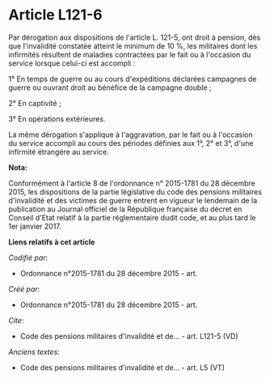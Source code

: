 # Article L121-6

Par dérogation aux dispositions de l'article L. 121-5, ont droit à pension, dès que l'invalidité constatée atteint le minimum
de 10 %, les militaires dont les infirmités résultent de maladies contractées par le fait ou à l'occasion du service lorsque
celui-ci est accompli :

1° En temps de guerre ou au cours d'expéditions déclarées campagnes de guerre ou ouvrant droit au bénéfice de la campagne
double ;

2° En captivité ;

3° En opérations extérieures.

La même dérogation s'applique à l'aggravation, par le fait ou à l'occasion du service accompli au cours des périodes définies
aux 1°, 2° et 3°, d'une infirmité étrangère au service.

**Nota:**

Conformément à l'article 8 de l'ordonnance n° 2015-1781 du 28 décembre 2015, les dispositions de la partie législative du
code des pensions militaires d'invalidité et des victimes de guerre entrent en vigueur le lendemain de la publication au
Journal officiel de la République française du décret en Conseil d'Etat relatif à la partie réglementaire dudit code, et au
plus tard le 1er janvier 2017.

**Liens relatifs à cet article**

_Codifié par_:

  - Ordonnance n°2015-1781 du 28 décembre 2015 - art.

_Créé par_:

  - Ordonnance n°2015-1781 du 28 décembre 2015 - art.

_Cite_:

  - Code des pensions militaires d'invalidité et de... - art. L121-5 (VD)

_Anciens textes_:

  - Code des pensions militaires d'invalidité et de... - art. L5 (VT)
